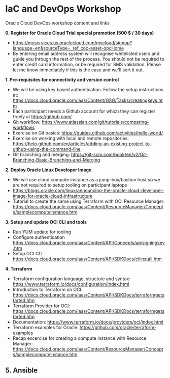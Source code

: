 # IaC and DevOps Workshop
Oracle Cloud DevOps workshop content and links

<b>0. Register for Oracle Cloud Trial special promotion (500 $ / 30 days)</b>
  - https://myservices.us.oraclecloud.com/mycloud/signup?language=en&sourceType=_ref_coc-asset-opcHome
  - By entering email address system will recognise whitelisted users and guide you through the rest of the process. You should not be required to enter credit card information, or be required for SMS validation. Please let me know immediately if this is the case and we'll sort it out.

<b>1. Pre-requisites for connectivity and version control</b>
  - We will be using key based authentication. Follow the setup instructions at: https://docs.cloud.oracle.com/iaas/Content/GSG/Tasks/creatingkeys.htm
  - Each participant needs a Github account for which they can register freely at https://github.com/
  - Git workflow: https://www.atlassian.com/git/tutorials/comparing-workflows
  - Exercise on Git basics: https://guides.github.com/activities/hello-world/
  - Exercise on working with local and remote repositories: https://help.github.com/en/articles/adding-an-existing-project-to-github-using-the-command-line
  - Git branching and merging: https://git-scm.com/book/en/v2/Git-Branching-Basic-Branching-and-Merging

<b>2. Deploy Oracle Linux Developer Image</b>
  - We will use cloud compute instance as a jump-box/bastion host so we are not required to setup tooling on participant laptops
  - https://blogs.oracle.com/linux/announcing-the-oracle-cloud-developer-image-for-oracle-cloud-infrastructure
  - Tutorial to create the same using Terraform with OCI Resource Manager: https://docs.cloud.oracle.com/iaas/Content/ResourceManager/Concepts/samplecomputeinstance.htm

<b>3. Setup and update OCI CLI and tools</b>
  - Run YUM update for tooling
  - Configure authentication https://docs.cloud.oracle.com/iaas/Content/API/Concepts/apisigningkey.htm
  - Setup OCI CLI https://docs.cloud.oracle.com/iaas/Content/API/SDKDocs/cliinstall.htm
  
<b>4. Terraform</b>
  - Terraform configuration language, structure and syntax: https://www.terraform.io/docs/configuration/index.html
  - Introduction to Terraform on OCI: https://docs.cloud.oracle.com/iaas/Content/API/SDKDocs/terraformgetstarted.htm
  - Terraform Provider for OCI: https://docs.cloud.oracle.com/iaas/Content/API/SDKDocs/terraformgetstarted.htm
  - Documentation: https://www.terraform.io/docs/providers/oci/index.html
  - Terraform examples for Oracle: https://github.com/oracle/terraform-examples
  - Recap excercise for creating a compute instance with Resource Manager: https://docs.cloud.oracle.com/iaas/Content/ResourceManager/Concepts/samplecomputeinstance.htm
  
<b>5. Ansible</b>
  - 
